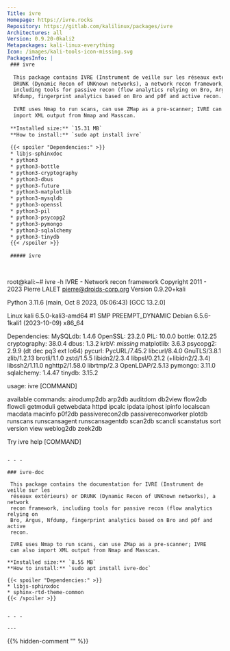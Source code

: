 ```yaml
---
Title: ivre
Homepage: https://ivre.rocks
Repository: https://gitlab.com/kalilinux/packages/ivre
Architectures: all
Version: 0.9.20-0kali2
Metapackages: kali-linux-everything 
Icon: /images/kali-tools-icon-missing.svg
PackagesInfo: |
 ### ivre
 
  This package contains IVRE (Instrument de veille sur les réseaux extérieurs) or
  DRUNK (Dynamic Recon of UNKnown networks), a network recon framework,
  including tools for passive recon (flow analytics relying on Bro, Argus,
  Nfdump, fingerprint analytics based on Bro and p0f and active recon.
   
  IVRE uses Nmap to run scans, can use ZMap as a pre-scanner; IVRE can also
  import XML output from Nmap and Masscan.
 
 **Installed size:** `15.31 MB`  
 **How to install:** `sudo apt install ivre`  
 
 {{< spoiler "Dependencies:" >}}
 * libjs-sphinxdoc
 * python3
 * python3-bottle
 * python3-cryptography
 * python3-dbus
 * python3-future
 * python3-matplotlib
 * python3-mysqldb
 * python3-openssl
 * python3-pil
 * python3-psycopg2
 * python3-pymongo
 * python3-sqlalchemy
 * python3-tinydb
 {{< /spoiler >}}
 
 ##### ivre
 
 
 ```
 root@kali:~# ivre -h
 IVRE - Network recon framework
 Copyright 2011 - 2023 Pierre LALET <pierre@droids-corp.org>
 Version 0.9.20+kali
 
 Python 3.11.6 (main, Oct  8 2023, 05:06:43) [GCC 13.2.0]
 
 Linux kali 6.5.0-kali3-amd64 #1 SMP PREEMPT_DYNAMIC Debian 6.5.6-1kali1 (2023-10-09) x86_64
 
 Dependencies:
     MySQLdb: 1.4.6
     OpenSSL: 23.2.0
     PIL: 10.0.0
     bottle: 0.12.25
     cryptography: 38.0.4
     dbus: 1.3.2
     krbV: *missing*
     matplotlib: 3.6.3
     psycopg2: 2.9.9 (dt dec pq3 ext lo64)
     pycurl: PycURL/7.45.2 libcurl/8.4.0 GnuTLS/3.8.1 zlib/1.2.13 brotli/1.1.0 zstd/1.5.5 libidn2/2.3.4 libpsl/0.21.2 (+libidn2/2.3.4) libssh2/1.11.0 nghttp2/1.58.0 librtmp/2.3 OpenLDAP/2.5.13
     pymongo: 3.11.0
     sqlalchemy: 1.4.47
     tinydb: 3.15.2
 
 usage: ivre [COMMAND]
 
 available commands:
   airodump2db
   arp2db
   auditdom
   db2view
   flow2db
   flowcli
   getmoduli
   getwebdata
   httpd
   ipcalc
   ipdata
   iphost
   ipinfo
   localscan
   macdata
   macinfo
   p0f2db
   passiverecon2db
   passivereconworker
   plotdb
   runscans
   runscansagent
   runscansagentdb
   scan2db
   scancli
   scanstatus
   sort
   version
   view
   weblog2db
   zeek2db
 
 Try ivre help [COMMAND]
 
 ```
 
 - - -
 
 ### ivre-doc
 
  This package contains the documentation for IVRE (Instrument de veille sur les
  réseaux extérieurs) or DRUNK (Dynamic Recon of UNKnown networks), a network
  recon framework, including tools for passive recon (flow analytics relying on
  Bro, Argus, Nfdump, fingerprint analytics based on Bro and p0f and active
  recon.
   
  IVRE uses Nmap to run scans, can use ZMap as a pre-scanner; IVRE
  can also import XML output from Nmap and Masscan.
 
 **Installed size:** `8.55 MB`  
 **How to install:** `sudo apt install ivre-doc`  
 
 {{< spoiler "Dependencies:" >}}
 * libjs-sphinxdoc 
 * sphinx-rtd-theme-common 
 {{< /spoiler >}}
 
 
 - - -
 
---
```

{{% hidden-comment "<!--Do not edit anything above this line-->" %}}
